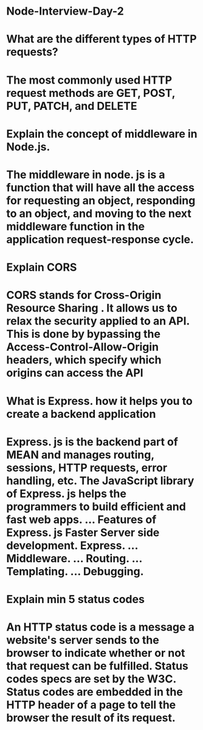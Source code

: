 # Node-Interview-Day-2


<h1>What are the different types of HTTP requests?<h1/>
<p>The most commonly used HTTP request methods are GET, POST, PUT, PATCH, and DELETE<p/>

<h1>Explain the concept of middleware in Node.js.<h1/>
<p>The middleware in node. js is a function that will have all the access for requesting an object, responding to an object, and moving to the next middleware function in the application request-response cycle.<p/>

<h1>Explain CORS <h1/>
<p>CORS stands for Cross-Origin Resource Sharing . It allows us to relax the security applied to an API. This is done by bypassing the Access-Control-Allow-Origin headers, which specify which origins can access the API<p/>

<h1>What is Express. how it helps you to create a backend application <h1/>
<p>Express. js is the backend part of MEAN and manages routing, sessions, HTTP requests, error handling, etc. The JavaScript library of Express. js helps the programmers to build efficient and fast web apps.
...
Features of Express. js
Faster Server side development. Express. ...
Middleware. ...
Routing. ...
Templating. ...
Debugging.<p/>

<h1> Explain min 5 status codes<h1/>
<p>An HTTP status code is a message a website's server sends to the browser to indicate whether or not that request can be fulfilled. Status codes specs are set by the W3C. Status codes are embedded in the HTTP header of a page to tell the browser the result of its request.<p/>




